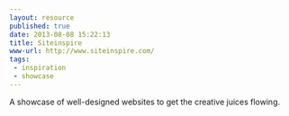 ```yaml
---
layout: resource
published: true
date: 2013-08-08 15:22:13
title: Siteinspire
www-url: http://www.siteinspire.com/
tags: 
 - inspiration
 - showcase
---
```


A showcase of well-designed websites to get the creative juices flowing.
